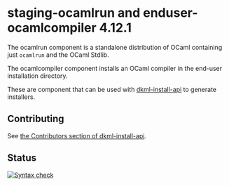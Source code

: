 # staging-ocamlrun and enduser-ocamlcompiler 4.12.1

The ocamlrun component is a standalone distribution of OCaml containing
just `ocamlrun` and the OCaml Stdlib.

The ocamlcompiler component installs an OCaml compiler in the end-user
installation directory.

These are component that can be used with [dkml-install-api](https://diskuv.github.io/dkml-install-api/index.html)
to generate installers.

## Contributing

See [the Contributors section of dkml-install-api](https://github.com/diskuv/dkml-install-api/blob/main/contributors/README.md).

## Status

[![Syntax check](https://github.com/diskuv/dkml-component-ocamlcompiler/actions/workflows/syntax.yml/badge.svg)](https://github.com/diskuv/dkml-component-ocamlcompiler/actions/workflows/syntax.yml)
